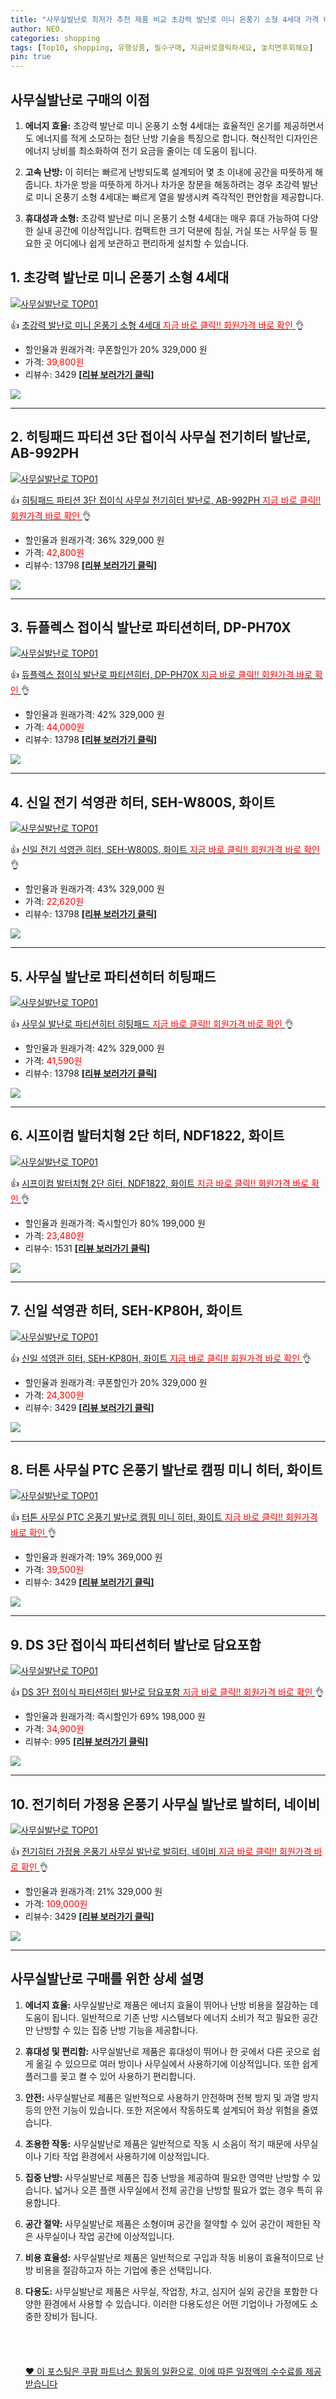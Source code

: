 ```yaml
---
title: "사무실발난로 최저가 추천 제품 비교 초강력 발난로 미니 온풍기 소형 4세대 가격 비교 최저가장점"
author: NEO.
categories: shopping
tags: [Top10, shopping, 유행상품, 필수구매, 지금바로클릭하세요, 놓치면후회해요]
pin: true
---
```

## 사무실발난로 구매의 이점
1. **에너지 효율:** 초강력 발난로 미니 온풍기 소형 4세대는 효율적인 온기를 제공하면서도 에너지를 적게 소모하는 첨단 난방 기술을 특징으로 합니다. 혁신적인 디자인은 에너지 낭비를 최소화하여 전기 요금을 줄이는 데 도움이 됩니다.


2. **고속 난방:** 이 히터는 빠르게 난방되도록 설계되어 몇 초 이내에 공간을 따뜻하게 해줍니다. 차가운 방을 따뜻하게 하거나 차가운 창문을 해동하려는 경우 초강력 발난로 미니 온풍기 소형 4세대는 빠르게 열을 발생시켜 즉각적인 편안함을 제공합니다.


3. **휴대성과 소형:** 초강력 발난로 미니 온풍기 소형 4세대는 매우 휴대 가능하여 다양한 실내 공간에 이상적입니다. 컴팩트한 크기 덕분에 침실, 거실 또는 사무실 등 필요한 곳 어디에나 쉽게 보관하고 편리하게 설치할 수 있습니다.

   

## 1. 초강력 발난로 미니 온풍기 소형 4세대

[![사무실발난로 TOP01](https://thumbnail9.coupangcdn.com/thumbnails/remote/490x490ex/image/vendor_inventory/85d4/a2ba4933ef11bf10b68b962168efd8a9f674b3e1b16ac981d7f1fa4cf501.png)](https://link.coupang.com/re/AFFSDP?lptag=AF3617701&subid=GithubCoopas&pageKey=7750474068&traceid=V0-153&itemId=20875310761&vendorItemId=88023591560)


👍 [초강력 발난로 미니 온풍기 소형 4세대 <font color=red> 지금 바로 클릭!! 회원가격 바로 확인 </font> ](https://link.coupang.com/re/AFFSDP?lptag=AF3617701&subid=GithubCoopas&pageKey=7750474068&traceid=V0-153&itemId=20875310761&vendorItemId=88023591560) 👌 


- 할인율과 원래가격: 쿠폰할인가 20%  329,000   원
- 가격: <span style='color:red'>39,800원</span>
- 리뷰수: 3429  [**[리뷰 보러가기 클릭]**](https://link.coupang.com/re/AFFSDP?lptag=AF3617701&subid=GithubCoopas&pageKey=7750474068&traceid=V0-153&itemId=20875310761&vendorItemId=88023591560)

[![](/discount_price.png)](https://link.coupang.com/re/AFFSDP?lptag=AF3617701&subid=GithubCoopas&pageKey=7750474068&traceid=V0-153&itemId=20875310761&vendorItemId=88023591560)

---


   

## 2. 히팅패드 파티션 3단 접이식 사무실 전기히터 발난로, AB-992PH

[![사무실발난로 TOP01](https://thumbnail10.coupangcdn.com/thumbnails/remote/490x490ex/image/vendor_inventory/acc9/9d5ddf4123a023b980883696a64f2b30e0b742c0656318f4e6feaea2be8d.jpg)](https://link.coupang.com/re/AFFSDP?lptag=AF3617701&subid=GithubCoopas&pageKey=6774858421&traceid=V0-153&itemId=15916553673&vendorItemId=83123971836)


👍 [히팅패드 파티션 3단 접이식 사무실 전기히터 발난로, AB-992PH <font color=red> 지금 바로 클릭!! 회원가격 바로 확인 </font> ](https://link.coupang.com/re/AFFSDP?lptag=AF3617701&subid=GithubCoopas&pageKey=6774858421&traceid=V0-153&itemId=15916553673&vendorItemId=83123971836) 👌 


- 할인율과 원래가격: 36%  329,000   원
- 가격: <span style='color:red'>42,800원</span>
- 리뷰수: 13798  [**[리뷰 보러가기 클릭]**](https://link.coupang.com/re/AFFSDP?lptag=AF3617701&subid=GithubCoopas&pageKey=6774858421&traceid=V0-153&itemId=15916553673&vendorItemId=83123971836)

[![](/discount_price.png)](https://link.coupang.com/re/AFFSDP?lptag=AF3617701&subid=GithubCoopas&pageKey=6774858421&traceid=V0-153&itemId=15916553673&vendorItemId=83123971836)

---


   

## 3. 듀플렉스 접이식 발난로 파티션히터, DP-PH70X

[![사무실발난로 TOP01](https://thumbnail10.coupangcdn.com/thumbnails/remote/490x490ex/image/retail/images/2022/09/30/10/6/24ab4298-9d3e-4855-bfa5-15a295c79c2e.jpg)](https://link.coupang.com/re/AFFSDP?lptag=AF3617701&subid=GithubCoopas&pageKey=6203450632&traceid=V0-153&itemId=12323547369&vendorItemId=83313715861)


👍 [듀플렉스 접이식 발난로 파티션히터, DP-PH70X <font color=red> 지금 바로 클릭!! 회원가격 바로 확인 </font> ](https://link.coupang.com/re/AFFSDP?lptag=AF3617701&subid=GithubCoopas&pageKey=6203450632&traceid=V0-153&itemId=12323547369&vendorItemId=83313715861) 👌 


- 할인율과 원래가격: 42%  329,000   원
- 가격: <span style='color:red'>44,000원</span>
- 리뷰수: 13798  [**[리뷰 보러가기 클릭]**](https://link.coupang.com/re/AFFSDP?lptag=AF3617701&subid=GithubCoopas&pageKey=6203450632&traceid=V0-153&itemId=12323547369&vendorItemId=83313715861)

[![](/discount_price.png)](https://link.coupang.com/re/AFFSDP?lptag=AF3617701&subid=GithubCoopas&pageKey=6203450632&traceid=V0-153&itemId=12323547369&vendorItemId=83313715861)

---


   

## 4. 신일 전기 석영관 히터, SEH-W800S, 화이트

[![사무실발난로 TOP01](https://thumbnail6.coupangcdn.com/thumbnails/remote/490x490ex/image/retail/images/704747761190821-eae02a11-14d1-4093-879a-0d32a382c564.jpg)](https://link.coupang.com/re/AFFSDP?lptag=AF3617701&subid=GithubCoopas&pageKey=7802330886&traceid=V0-153&itemId=3128965&vendorItemId=3003564160)


👍 [신일 전기 석영관 히터, SEH-W800S, 화이트 <font color=red> 지금 바로 클릭!! 회원가격 바로 확인 </font> ](https://link.coupang.com/re/AFFSDP?lptag=AF3617701&subid=GithubCoopas&pageKey=7802330886&traceid=V0-153&itemId=3128965&vendorItemId=3003564160) 👌 


- 할인율과 원래가격: 43%  329,000   원
- 가격: <span style='color:red'>22,620원</span>
- 리뷰수: 13798  [**[리뷰 보러가기 클릭]**](https://link.coupang.com/re/AFFSDP?lptag=AF3617701&subid=GithubCoopas&pageKey=7802330886&traceid=V0-153&itemId=3128965&vendorItemId=3003564160)

[![](/discount_price.png)](https://link.coupang.com/re/AFFSDP?lptag=AF3617701&subid=GithubCoopas&pageKey=7802330886&traceid=V0-153&itemId=3128965&vendorItemId=3003564160)

---


   

## 5. 사무실 발난로 파티션히터 히팅패드

[![사무실발난로 TOP01](https://thumbnail6.coupangcdn.com/thumbnails/remote/490x490ex/image/vendor_inventory/a9f0/68dcfb5953ec1f5a133512bfde8fd73125fa33d7f39b5dff61e6607aaaf4.jpg)](https://link.coupang.com/re/AFFSDP?lptag=AF3617701&subid=GithubCoopas&pageKey=7645525459&traceid=V0-153&itemId=20328152680&vendorItemId=83647630961)


👍 [사무실 발난로 파티션히터 히팅패드 <font color=red> 지금 바로 클릭!! 회원가격 바로 확인 </font> ](https://link.coupang.com/re/AFFSDP?lptag=AF3617701&subid=GithubCoopas&pageKey=7645525459&traceid=V0-153&itemId=20328152680&vendorItemId=83647630961) 👌 


- 할인율과 원래가격: 42%  329,000   원
- 가격: <span style='color:red'>41,590원</span>
- 리뷰수: 13798  [**[리뷰 보러가기 클릭]**](https://link.coupang.com/re/AFFSDP?lptag=AF3617701&subid=GithubCoopas&pageKey=7645525459&traceid=V0-153&itemId=20328152680&vendorItemId=83647630961)

[![](/discount_price.png)](https://link.coupang.com/re/AFFSDP?lptag=AF3617701&subid=GithubCoopas&pageKey=7645525459&traceid=V0-153&itemId=20328152680&vendorItemId=83647630961)

---


   

## 6. 시프이컴 발터치형 2단 히터, NDF1822, 화이트

[![사무실발난로 TOP01](https://thumbnail8.coupangcdn.com/thumbnails/remote/490x490ex/image/retail/images/2153984467277639-3bc077d3-7e3d-44d4-804f-f4d8bf0133ef.png)](https://link.coupang.com/re/AFFSDP?lptag=AF3617701&subid=GithubCoopas&pageKey=7566017827&traceid=V0-153&itemId=19943476947&vendorItemId=87042660027)


👍 [시프이컴 발터치형 2단 히터, NDF1822, 화이트 <font color=red> 지금 바로 클릭!! 회원가격 바로 확인 </font> ](https://link.coupang.com/re/AFFSDP?lptag=AF3617701&subid=GithubCoopas&pageKey=7566017827&traceid=V0-153&itemId=19943476947&vendorItemId=87042660027) 👌 


- 할인율과 원래가격: 즉시할인가 80%  199,000   원
- 가격: <span style='color:red'>23,480원</span>
- 리뷰수: 1531  [**[리뷰 보러가기 클릭]**](https://link.coupang.com/re/AFFSDP?lptag=AF3617701&subid=GithubCoopas&pageKey=7566017827&traceid=V0-153&itemId=19943476947&vendorItemId=87042660027)

[![](/discount_price.png)](https://link.coupang.com/re/AFFSDP?lptag=AF3617701&subid=GithubCoopas&pageKey=7566017827&traceid=V0-153&itemId=19943476947&vendorItemId=87042660027)

---


   

## 7. 신일 석영관 히터, SEH-KP80H, 화이트

[![사무실발난로 TOP01](https://thumbnail7.coupangcdn.com/thumbnails/remote/490x490ex/image/retail/images/2528683169478752-054eaa12-d9ab-463f-a5bd-bb1ed2d4ca65.jpg)](https://link.coupang.com/re/AFFSDP?lptag=AF3617701&subid=GithubCoopas&pageKey=2171085946&traceid=V0-153&itemId=3693364162&vendorItemId=71678678123)


👍 [신일 석영관 히터, SEH-KP80H, 화이트 <font color=red> 지금 바로 클릭!! 회원가격 바로 확인 </font> ](https://link.coupang.com/re/AFFSDP?lptag=AF3617701&subid=GithubCoopas&pageKey=2171085946&traceid=V0-153&itemId=3693364162&vendorItemId=71678678123) 👌 


- 할인율과 원래가격: 쿠폰할인가 20%  329,000   원
- 가격: <span style='color:red'>24,300원</span>
- 리뷰수: 3429  [**[리뷰 보러가기 클릭]**](https://link.coupang.com/re/AFFSDP?lptag=AF3617701&subid=GithubCoopas&pageKey=2171085946&traceid=V0-153&itemId=3693364162&vendorItemId=71678678123)

[![](/discount_price.png)](https://link.coupang.com/re/AFFSDP?lptag=AF3617701&subid=GithubCoopas&pageKey=2171085946&traceid=V0-153&itemId=3693364162&vendorItemId=71678678123)

---


   

## 8. 터톤 사무실 PTC 온풍기 발난로 캠핑 미니 히터, 화이트

[![사무실발난로 TOP01](https://thumbnail6.coupangcdn.com/thumbnails/remote/490x490ex/image/vendor_inventory/59ed/161b914edb639501e2a2b3d318ac687b194b7af677749913b1c9d08645a1.png)](https://link.coupang.com/re/AFFSDP?lptag=AF3617701&subid=GithubCoopas&pageKey=7704632648&traceid=V0-153&itemId=20637311279&vendorItemId=87809461991)


👍 [터톤 사무실 PTC 온풍기 발난로 캠핑 미니 히터, 화이트 <font color=red> 지금 바로 클릭!! 회원가격 바로 확인 </font> ](https://link.coupang.com/re/AFFSDP?lptag=AF3617701&subid=GithubCoopas&pageKey=7704632648&traceid=V0-153&itemId=20637311279&vendorItemId=87809461991) 👌 


- 할인율과 원래가격: 19%  369,000   원
- 가격: <span style='color:red'>39,500원</span>
- 리뷰수: 3429  [**[리뷰 보러가기 클릭]**](https://link.coupang.com/re/AFFSDP?lptag=AF3617701&subid=GithubCoopas&pageKey=7704632648&traceid=V0-153&itemId=20637311279&vendorItemId=87809461991)

[![](/discount_price.png)](https://link.coupang.com/re/AFFSDP?lptag=AF3617701&subid=GithubCoopas&pageKey=7704632648&traceid=V0-153&itemId=20637311279&vendorItemId=87809461991)

---


   

## 9. DS 3단 접이식 파티션히터 발난로 담요포함

[![사무실발난로 TOP01](https://thumbnail10.coupangcdn.com/thumbnails/remote/490x490ex/image/vendor_inventory/e59b/77db82f3f3436e09fa22249f1aa98217ad6fd448031b7b4aee530fad635e.jpg)](https://link.coupang.com/re/AFFSDP?lptag=AF3617701&subid=GithubCoopas&pageKey=7680487553&traceid=V0-153&itemId=20513132585&vendorItemId=87590720846)


👍 [DS 3단 접이식 파티션히터 발난로 담요포함 <font color=red> 지금 바로 클릭!! 회원가격 바로 확인 </font> ](https://link.coupang.com/re/AFFSDP?lptag=AF3617701&subid=GithubCoopas&pageKey=7680487553&traceid=V0-153&itemId=20513132585&vendorItemId=87590720846) 👌 


- 할인율과 원래가격: 즉시할인가 69%  198,000   원
- 가격: <span style='color:red'>34,900원</span>
- 리뷰수: 995  [**[리뷰 보러가기 클릭]**](https://link.coupang.com/re/AFFSDP?lptag=AF3617701&subid=GithubCoopas&pageKey=7680487553&traceid=V0-153&itemId=20513132585&vendorItemId=87590720846)

[![](/discount_price.png)](https://link.coupang.com/re/AFFSDP?lptag=AF3617701&subid=GithubCoopas&pageKey=7680487553&traceid=V0-153&itemId=20513132585&vendorItemId=87590720846)

---


   

## 10. 전기히터 가정용 온풍기 사무실 발난로 발히터, 네이비

[![사무실발난로 TOP01](https://thumbnail9.coupangcdn.com/thumbnails/remote/490x490ex/image/vendor_inventory/b30e/c23fe63e386069732d412216e223e4877423309cb87a324625542a4ba750.jpg)](https://link.coupang.com/re/AFFSDP?lptag=AF3617701&subid=GithubCoopas&pageKey=7743982318&traceid=V0-153&itemId=20841930163&vendorItemId=87909650230)


👍 [전기히터 가정용 온풍기 사무실 발난로 발히터, 네이비 <font color=red> 지금 바로 클릭!! 회원가격 바로 확인 </font> ](https://link.coupang.com/re/AFFSDP?lptag=AF3617701&subid=GithubCoopas&pageKey=7743982318&traceid=V0-153&itemId=20841930163&vendorItemId=87909650230) 👌 


- 할인율과 원래가격: 21%  329,000   원
- 가격: <span style='color:red'>109,000원</span>
- 리뷰수: 3429  [**[리뷰 보러가기 클릭]**](https://link.coupang.com/re/AFFSDP?lptag=AF3617701&subid=GithubCoopas&pageKey=7743982318&traceid=V0-153&itemId=20841930163&vendorItemId=87909650230)

[![](/discount_price.png)](https://link.coupang.com/re/AFFSDP?lptag=AF3617701&subid=GithubCoopas&pageKey=7743982318&traceid=V0-153&itemId=20841930163&vendorItemId=87909650230)

---
## 사무실발난로 구매를 위한 상세 설명
1. **에너지 효율:** 사무실발난로 제품은 에너지 효율이 뛰어나 난방 비용을 절감하는 데 도움이 됩니다. 일반적으로 기존 난방 시스템보다 에너지 소비가 적고 필요한 공간만 난방할 수 있는 집중 난방 기능을 제공합니다.


2. **휴대성 및 편리함:** 사무실발난로 제품은 휴대성이 뛰어나 한 곳에서 다른 곳으로 쉽게 옮길 수 있으므로 여러 방이나 사무실에서 사용하기에 이상적입니다. 또한 쉽게 플러그를 꽂고 켤 수 있어 사용하기 편리합니다.


3. **안전:** 사무실발난로 제품은 일반적으로 사용하기 안전하며 전복 방지 및 과열 방지 등의 안전 기능이 있습니다. 또한 저온에서 작동하도록 설계되어 화상 위험을 줄였습니다.


4. **조용한 작동:** 사무실발난로 제품은 일반적으로 작동 시 소음이 적기 때문에 사무실이나 기타 작업 환경에서 사용하기에 이상적입니다.


5. **집중 난방:** 사무실발난로 제품은 집중 난방을 제공하여 필요한 영역만 난방할 수 있습니다. 넓거나 오픈 플랜 사무실에서 전체 공간을 난방할 필요가 없는 경우 특히 유용합니다.


6. **공간 절약:** 사무실발난로 제품은 소형이며 공간을 절약할 수 있어 공간이 제한된 작은 사무실이나 작업 공간에 이상적입니다.


7. **비용 효율성:** 사무실발난로 제품은 일반적으로 구입과 작동 비용이 효율적이므로 난방 비용을 절감하고자 하는 기업에 좋은 선택입니다.


8. **다용도:** 사무실발난로 제품은 사무실, 작업장, 차고, 심지어 실외 공간을 포함한 다양한 환경에서 사용할 수 있습니다. 이러한 다용도성은 어떤 기업이나 가정에도 소중한 장비가 됩니다.<br><br><br><br><br> [ ❤  이 포스팅은 쿠팡 파트너스 활동의 일환으로, 이에 따른 일정액의 수수료를 제공받습니다](https://link.coupang.com/a/bcEFyh)